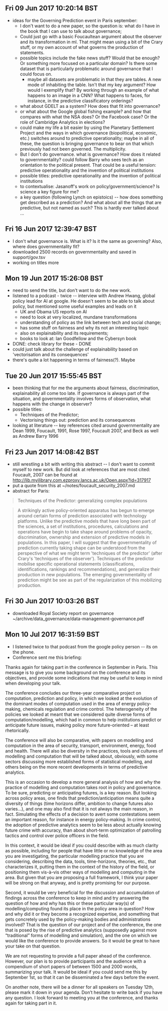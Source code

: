 
## Fri 09 Jun 2017 10:20:14 BST
- ideas for the Governing Prediction event in Paris september:
     - I don't want to do a new paper, so the question is: what do I have in the book that I can use to talk about governance;
     - Could just go with a basic Foucaultean argument about the observer and its transformation in ml.  That might mean using a bit of the Crary stuff, or my own account of what governs the production of statements. 
    - possible topics include the fake news stuff? Would that be enough? Or something more focused on a particular domain? Is there some dataset that is particularly problematic around governance that I could focus on. 
        - maybe all datasets are problematic in that they are tables. A new mode of inhabiting the table. Isn't that my key argument? How would I exemplify that? By working through an example of what happens to an image in a CNN? What happens to faces, for instance, in the predictive classificatory orderings?  
     - what about GDELT as a system? How does that fit into governance?  
     - or what about the Google global fishing example? and how that compares with what the NSA does? Or the Facebook case? Or the role of Cambridge Analytics in elections? 
     - could make my life a bit easier by using the Planetary Settlement Project and the ways in which governance (biopolitical, economic, etc.) switches around to predictive operationality; maybe in all of these, the question is bringing governance to bear on that which previously had not been governed. The multiplicity. 
     - But I don't do governance. what is governance? How does it related to governmentality?  could follow Barry who sees tech as an orientation to the political present. That could be a useful tension: predictive operationality and the invention of political institutions  
     - possible titles: predictive operationality and the invention of political institutions
     - to contextualise: Jasanoff's work on policy/government/science? Is science a key figure for me?
     - a key question (following Lynch on epistoics) -- how does something get described as a prediction? And what about all the things that are predictive, but not named as such? This is hardly ever talked about ...   

## Fri 16 Jun 2017 12:39:47 BST
- I don't what governance is. What is it? Is it the same as governing? Also, where does governmentality fit? 
- downloaded 2500 records on governmentality and saved in support/gov.tsv 
- working on titles more

## Mon 19 Jun 2017 15:26:08 BST
- need to send the title, but don't want to do the new work.
- listened to a podcast - twice -- interview with Andrew Hwang, global policy lead for AI at google. He doesn't seem to be able to talk about policy, but mentioned some useful examples and leads on it
    - UK and Obama US reports on AI
    - need to look at very localized, mundane transformations
    - understanding of policy as the link between tech and social change; 
    - has some stuff on fairness and why its not an interesting topic
    - also on explainability and its requirements; 
    - books to look at: Ian Goodfellow and the Cybersyn book 
- DONE: check library for these - DONE
- could just talk about the challenge of explainability based on 'vectorisation and its consequences' 
- there's quite a lot happening in terms of fairness(?). Maybe

## Tue 20 Jun 2017 15:55:45 BST
- been thinking that for me the arguments about fairness, discrimination, explainability all come too late. If governance is always part of the situation, and governmentality involves forms of observation, what happens with the change in observer?  
- possible titles:
    - Techniques of the Predictor;
    - Vectorising things out: prediction and its consequences
- looking at literature -- key references cited around governmentality are Dean 1999, Foucault, 1991, Rose 1997, Foucault 2007, and Beck as well as Andrew Barry 1996 

## Fri 23 Jun 2017 14:08:42 BST
- still wrestling a bit with writing this abstract -- I don't want to commit myself to new work. But did look at references that are most cited: Foucault, 2007 can be found at http://lib.myilibrary.com.ezproxy.lancs.ac.uk/Open.aspx?id=317917
- put a quote from this at ~/notes/foucault_security_2007.md
- abstract for Paris:

> Techniques of the Predictor: generalizing complex populations

> A strikingly active policy-oriented apparatus has begun to emerge around certain forms of prediction associated with technology platforms. Unlike the predictive models that have long been part of the sciences, a set of institutions, procedures, calculations and operations have begin to take shape around problems of opacity, discrimination,  ownership and extension of predictive models in populations. In this paper, I will suggest that the governmentality of prediction currently taking shape can be understood from the perspective of what we might term 'techniques of the predictor' (after Crary's 'techniques of the observer').  Techniques of the predictor mobilise specific operational statements (classifications, identifications, rankings and recommendations), and generalize their production in new populations. The emerging governmentality of prediction might be see as part of the regularization of this mobilizing production.          

## Fri 30 Jun 2017 10:03:26 BST
- downloaded Royal Society report on governance ~/archive/data_governance/data-management-governance.pdf

## Mon 10 Jul 2017 16:31:59 BST

- I listened twice to that podcast from the google policy person -- its on the phone. 
- Conference sent me this briefing:

Thanks again for taking part in the conference in September in Paris. This message is to give you some background on the conference and its objectives, and provide some indications that may be useful to keep in mind when developing your talk.

The conference concludes our three-year comparative project on computation, prediction and policy, in which we looked at the evolution of the dominant modes of computation used in the area of energy policy-making, chemicals regulation and crime control. The heterogeneity of the policies we looked at meant that we considered quite diverse forms of computation/modelling, which had in common to help institutions predict or anticipate future issues, making policy more future-oriented – at least rhetorically.

The conference will also be comparative, with papers on modelling and computation in the area of security, transport, environment, energy, food and health. There will also be diversity in the practices, tools and cultures of modelling and computation that will be talked about, obviously, with some sectors discussing more established forms of statistical modelling, and others being on the more recent developments in terms of predictive analytics.

This is an occasion to develop a more general analysis of how and why the practice of modelling and computation takes root in policy and governance. To be sure, predicting or anticipating futures, is a key reason. But looking across policy areas, one finds that prediction/anticipation means quite a diversity of things (time horizons differ, ambition to change futures also varies…), and one may also find that it is not always the main reason, in fact. Simulating the effects of a decision to avert some contestations seem an important reason, for instance in energy policy-making. In crime control, the adoption of predictive analytics seem to be less about actually knowing future crime with accuracy, than about short-term optimization of patrolling tactics and control over police officers in the field.

In this context, it would be ideal if you could describe with as much clarity as possible, including for people that have little or no knowledge of the area you are investigating, the particular modelling practice that you are considering, describing the data, tools, time-horizons, theories, etc., that characterizes it, putting them in the context of the history of the field, or positioning them vis-à-vis other ways of modelling and computing in the area. But given that you are proposing a full framework, I think your paper will be strong on that anyway, and is pretty promising for our purpose.    

Second, it would be very beneficial for the discussion and accumulation of findings across the conference to keep in mind and try answering the question of how and why has this or these particular way(s) of modelling/computing found its place in the policy area in question? How and why did it or they become a recognized expertise, and something that gets concretely used by the policy-making bodies and administrations involved? That is the question of our project and of the conference, the one that is posed by the rise of predictive analytics (supposedly against more “traditional” forms of modelling and simulation), and the one on which we would like the conference to provide answers. So it would be great to have your take on that question.

We are not requesting to provide a full paper ahead of the conference. However, our plan is to provide participants and the audience with a compendium of short papers of between 1500 and 2000 words, summarizing your talk. It would be ideal if you could send me this by September 1st, so that it can be disseminated a few days before the event.

On another note, there will be a dinner for all speakers on Tuesday 12th, please mark it down in your agenda.
Don’t hesitate to write back if you have any question. I look forward to meeting you at the conference, and thanks again for taking part in it.

